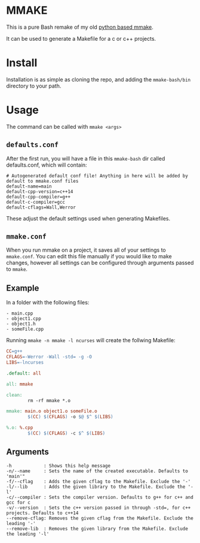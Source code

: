 # MMAKE

This is a pure Bash remake of my old [python based mmake](https://github.com/Kibibibit/mmake).

It can be used to generate a Makefile for a c or c++ projects.

# Install

Installation is as simple as cloning the repo, and adding the `mmake-bash/bin` directory to your path.

# Usage

The command can be called with `mmake <args>`


## `defaults.conf`
After the first run, you will have a file in this `mmake-bash` dir called defaults.conf, which will contain:
```
# Autogenerated default conf file! Anything in here will be added by default to mmake.conf files
default-name=main
default-cpp-version=c++14
default-cpp-compiler=g++
default-c-compiler=gcc
default-cflags=Wall,Werror
```
These adjust the default settings used when generating Makefiles.

## `mmake.conf`
When you run mmake on a project, it saves all of your settings to `mmake.conf`. You can edit this file manually if you would like to make changes, however all settings can be configured through arguments passed to `mmake`.


## Example

In a folder with the following files:
```
- main.cpp
- object1.cpp
- object1.h
- someFile.cpp
```
Running `mmake -n mmake -l ncurses` will create the follwing Makefile:
```Makefile
CC=g++
CFLAGS=-Werror -Wall -std= -g -O
LIBS=-lncurses

.default: all

all: mmake

clean:
        rm -rf mmake *.o

mmake: main.o object1.o someFile.o
        $(CC) $(CFLAGS) -o $@ $^ $(LIBS)

%.o: %.cpp
        $(CC) $(CFLAGS) -c $^ $(LIBS)

```

## Arguments
```
-h            : Shows this help message
-n/--name     : Sets the name of the created executable. Defaults to 'main'"
-f/--cflag    : Adds the given cflag to the Makefile. Exclude the '-'
-l/--lib      : Adds the given library to the Makefile. Exclude the '-l'
-c/--compiler : Sets the compiler version. Defaults to g++ for c++ and gcc for c
-v/--version  : Sets the c++ version passed in through -std=, for c++ projects. Defaults to c++14
--remove-cflag: Removes the given cflag from the Makefile. Exclude the leading '-'
--remove-lib  : Removes the given library from the Makefile. Exclude the leading '-l'
```
